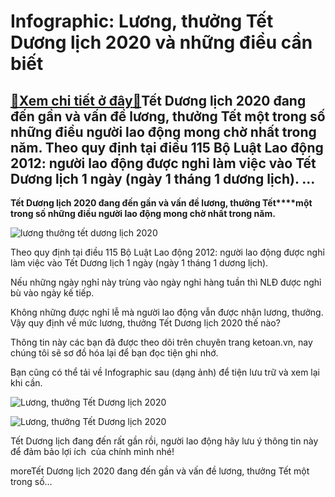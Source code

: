 Infographic: Lương, thưởng Tết Dương lịch 2020 và những điều cần biết
=====================================================================

[:gift:Xem chi tiết ở đây:gift:](https://hddtvn.com/infographic-luong-thuong-tet-duong-lich-2020-va-nhung-dieu-can-biet/)Tết Dương lịch 2020 đang đến gần và vấn đề lương, thưởng Tết một trong số những điều người lao động mong chờ nhất trong năm. Theo quy định tại điều 115 Bộ Luật Lao động 2012: người lao động được nghỉ làm việc vào Tết Dương lịch 1 ngày (ngày 1 tháng 1 dương lịch). …
-------------------------------------------------------------------------------------------------------------------------------------------------------------------------------------------------------------------------------------------------------------------------

**Tết Dương lịch 2020 đang đến gần và vấn đề lương, thưởng Tết****một trong số những điều người lao động mong chờ nhất trong năm.**


![lương thưởng tết dương lịch 2020](https://hddtvn.com/wp-content/uploads/2021/01/2220_0cec2c0b-fc14-42cb-b752-7cef23b5adeb4.jpg)


Theo quy định tại điều 115 Bộ Luật Lao động 2012: người lao động được nghỉ làm việc vào Tết Dương lịch 1 ngày (ngày 1 tháng 1 dương lịch).


Nếu những ngày nghỉ này trùng vào ngày nghỉ hàng tuần thì NLĐ được nghỉ bù vào ngày kế tiếp.


Không những được nghỉ lễ mà người lao động vẫn được nhận lương, thưởng. Vậy quy định về mức lương, thưởng Tết Dương lịch 2020 thế nào?


Thông tin này các bạn đã được theo dõi trên chuyên trang ketoan.vn, nay chúng tôi sẽ sơ đồ hóa lại để bạn đọc tiện ghi nhớ.


Bạn cũng có thể tải về Infographic sau (dạng ảnh) để tiện lưu trữ và xem lại khi cần.


![Lương, thưởng Tết Dương lịch 2020](https://scontent.fhan2-3.fna.fbcdn.net/v/t1.0-9/s960x960/78775549_2548541268726398_994372181284618240_o.jpg?_nc_cat=107&_nc_ohc=NATi7l7pUhMAQm0wyqQCyA89-nqSeYgdjk77bPAHHhzKMRIWJH5UEaQ1Q&_nc_ht=scontent.fhan2-3.fna&oh=db912913fa57fe89248e9035946a3bd8&oe=5E815710)


![Lương, thưởng Tết Dương lịch 2020](https://scontent.fhan2-3.fna.fbcdn.net/v/t1.0-9/79373092_2548541278726397_5216639867240316928_n.jpg?_nc_cat=107&_nc_ohc=oyz0MIDVMf8AQlowohX6REJycJJ1o6BrI_pE0v4MOzUQOjxSP1fIlkstQ&_nc_ht=scontent.fhan2-3.fna&oh=0b5b2bd2212ea7bb69cf4d027e528b15&oe=5E699AC8)


Tết Dương lịch đang đến rất gần rồi, người lao động hãy lưu ý thông tin này để đảm bảo lợi ích  của chính mình nhé!


moreTết Dương lịch 2020 đang đến gần và vấn đề lương, thưởng Tết một trong số…

